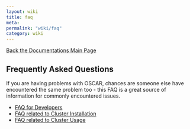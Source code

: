 ```yaml
---
layout: wiki
title: faq
meta: 
permalink: "wiki/faq"
category: wiki
---
```

<!-- Name: faq -->
<!-- Version: 8 -->
<!-- Author: valleegr -->

[Back the Documentations Main Page](Document)

## Frequently Asked Questions

If you are having problems with OSCAR, chances are someone else have encountered the same problem too - this FAQ is a great source of information for commonly encountered issues.

 * [FAQ for Developers](faq_development)
 * [FAQ related to Cluster Installation](faq_install)
 * [FAQ related to Cluster Usage](faq_usaqge)

